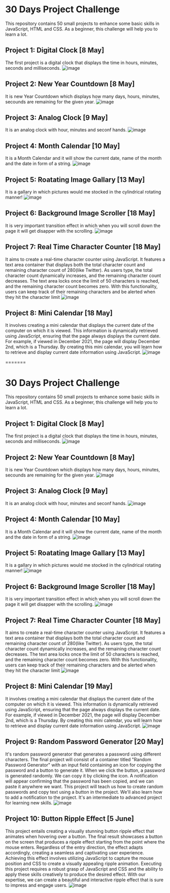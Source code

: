 
# 30 Days Project Challenge

This repository contains 50 small projects to enhance some basic skills in JavaScript, HTML and CSS. As a beginner, this challenge will help you to learn a lot.

## Project 1: Digital Clock [8 May]

The first project is a digital clock that displays the time in hours, minutes, seconds and milliseconds.
![image](https://github.com/utsxvrai/30DayProjectsChallenge/assets/116128086/3ef0e798-4ea7-47b7-aa6a-c88db21431e1)

## Project 2: New Year Countdown [8 May]

It is new Year Countdown which displays how many days, hours, minutes, secounds are remaining for the given year.
![image](https://github.com/utsxvrai/30DayProjectsChallenge/assets/116128086/a45b35c4-fd83-41ff-b46c-100886b7a968)


## Project 3: Analog Clock [9 May]

It is an analog clock with hour, minutes and seconf hands.
![image](https://github.com/utsxvrai/30DayProjectsChallenge/assets/116128086/aa7e945d-189f-47e5-afcb-8e133f570f3a)


## Project 4: Month Calendar [10 May]

It is a Month Calendar  and it will show the current date, name of the month and the date in form of a string.
![image](https://github.com/utsxvrai/30DayProjectsChallenge/assets/116128086/fbc87102-fe4d-42a6-8fed-cc62b59d3c9b)


## Project 5: Roatating Image Gallary  [13 May]

It is a gallary in which pictures would me stocked in the cylindrical rotating manner!
![image](https://github.com/utsxvrai/30DayProjectsChallenge/assets/116128086/e184a473-72e3-4f01-8be6-5c4ec1b2f573)


## Project 6: Background Image Scroller [18 May]

It is very important transition effect in which when you will scroll down the page it will get disapper with the scrolling.
![image](https://github.com/utsxvrai/30DayProjectsChallenge/assets/116128086/c22f10b0-1bfa-4622-bf46-f4c61df522d7)

## Project 7: Real Time Character Counter [18 May]

It aims to create a real-time character counter using JavaScript. It features a text area container that displays both the total character count and remaining character count of 280(like Twitter). As users type, the total character count dynamically increases, and the remaining character count decreases. The text area locks once the limit of 50 characters is reached, and the remaining character count becomes zero. With this functionality, users can keep track of their remaining characters and be alerted when they hit the character limit
![image](https://github.com/utsxvrai/30DayProjectsChallenge/assets/116128086/615f6cd9-6242-4df4-9314-bef9dddc363e)

## Project 8: Mini Calendar [18 May]

It involves creating a mini calendar that displays the current date of the computer on which it is viewed. This information is dynamically retrieved using JavaScript, ensuring that the page always displays the current date. For example, if viewed in December 2021, the page will display December 2nd, which is a Thursday. By creating this mini calendar, you will learn how to retrieve and display current date information using JavaScript.
![image](https://github.com/utsxvrai/30DayProjectsChallenge/assets/116128086/98b037fc-80c1-427c-899a-4a7516b4e7d3)





=======
# 30 Days Project Challenge

This repository contains 50 small projects to enhance some basic skills in JavaScript, HTML and CSS. As a beginner, this challenge will help you to learn a lot.

## Project 1: Digital Clock [8 May]

The first project is a digital clock that displays the time in hours, minutes, seconds and milliseconds.
![image](https://github.com/utsxvrai/30DayProjectsChallenge/assets/116128086/3ef0e798-4ea7-47b7-aa6a-c88db21431e1)

## Project 2: New Year Countdown [8 May]

It is new Year Countdown which displays how many days, hours, minutes, secounds are remaining for the given year.
![image](https://github.com/utsxvrai/30DayProjectsChallenge/assets/116128086/a45b35c4-fd83-41ff-b46c-100886b7a968)


## Project 3: Analog Clock [9 May]

It is an analog clock with hour, minutes and seconf hands.
![image](https://github.com/utsxvrai/30DayProjectsChallenge/assets/116128086/aa7e945d-189f-47e5-afcb-8e133f570f3a)


## Project 4: Month Calendar [10 May]

It is a Month Calendar  and it will show the current date, name of the month and the date in form of a string.
![image](https://github.com/utsxvrai/30DayProjectsChallenge/assets/116128086/fbc87102-fe4d-42a6-8fed-cc62b59d3c9b)


## Project 5: Roatating Image Gallary  [13 May]

It is a gallary in which pictures would me stocked in the cylindrical rotating manner!
![image](https://github.com/utsxvrai/30DayProjectsChallenge/assets/116128086/e184a473-72e3-4f01-8be6-5c4ec1b2f573)


## Project 6: Background Image Scroller [18 May]

It is very important transition effect in which when you will scroll down the page it will get disapper with the scrolling.
![image](https://github.com/utsxvrai/30DayProjectsChallenge/assets/116128086/c22f10b0-1bfa-4622-bf46-f4c61df522d7)

## Project 7: Real Time Character Counter [18 May]

It aims to create a real-time character counter using JavaScript. It features a text area container that displays both the total character count and remaining character count of 280(like Twitter). As users type, the total character count dynamically increases, and the remaining character count decreases. The text area locks once the limit of 50 characters is reached, and the remaining character count becomes zero. With this functionality, users can keep track of their remaining characters and be alerted when they hit the character limit
![image](https://github.com/utsxvrai/30DayProjectsChallenge/assets/116128086/615f6cd9-6242-4df4-9314-bef9dddc363e)

## Project 8: Mini Calendar [19 May]

It involves creating a mini calendar that displays the current date of the computer on which it is viewed. This information is dynamically retrieved using JavaScript, ensuring that the page always displays the current date. For example, if viewed in December 2021, the page will display December 2nd, which is a Thursday. By creating this mini calendar, you will learn how to retrieve and display current date information using JavaScript.
![image](https://github.com/utsxvrai/30DayProjectsChallenge/assets/116128086/98b037fc-80c1-427c-899a-4a7516b4e7d3)

## Project 9: Random Password Generator [20 May]

It's random password generator that generates a password using different characters. The final project will consist of a container titled "Random Password Generator" with an input field containing an icon for copying the password and a button to generate it. When we click the button, a password is generated randomly. We can copy it by clicking the icon. A notification will appear confirming that the password has been copied, and we can paste it anywhere we want. This project will teach us how to create random passwords and copy text using a button in the project. We'll also learn how to add a notification to the project. It's an intermediate to advanced project for learning new skills.
![image](https://github.com/utsxvrai/30DayProjectsChallenge/assets/116128086/aad98aa8-dcd0-4fc2-937a-177137955187)

## Project 10: Button Ripple Effect [5 June]

This project entails creating a visually stunning button ripple effect that animates when hovering over a button. The final result showcases a button on the screen that produces a ripple effect starting from the point where the mouse enters. Regardless of the entry direction, the effect adapts accordingly, creating a seamless and captivating user experience. Achieving this effect involves utilizing JavaScript to capture the mouse position and CSS to create a visually appealing ripple animation. Executing this project requires a robust grasp of JavaScript and CSS and the ability to apply these skills creatively to produce the desired effect. With our expertise, we can create a beautiful and interactive ripple effect that is sure to impress and engage users.
![image](https://github.com/utsxvrai/30DayProjectsChallenge/assets/116128086/8da989ad-fec3-4029-ad8a-b9256f8e53c0)

